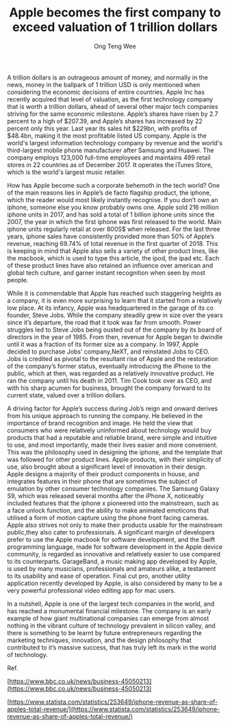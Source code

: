 ﻿---
title: Apple becomes the first company to exceed valuation of 1 trillion dollars
categories: article
tags: finance tech
author: Ong Teng Wee
image: "/assets/img/2018-07-13-apple-becomes-the-first-company-to-exceed-valuation-of-1-trillion-dollars-preview.png"
---

A trillion dollars is an outrageous amount of money, and normally in the news, money in the ballpark of 1 trillion USD is only mentioned when considering the economic decisions of entire countries. Apple Inc has recently acquired that level of valuation, as the first technology company that is worth a trillion dollars, ahead of several other major tech companies striving for the same economic milestone.
Apple’s shares have risen by 2.7 percent to a high of $207.39, and Apple’s shares has increased by 22 percent only this year. Last year its sales hit $229bn, with profits of $48.4bn, making it the most profitable listed US company. 
Apple is the world's largest information technology company by revenue and the world's third-largest mobile phone manufacturer after Samsung and Huawei. The company employs 123,000 full-time employees and maintains 499 retail stores in 22 countries as of December 2017. It operates the iTunes Store, which is the world's largest music retailer. 

How has Apple become such a corporate behemoth in the tech world? One of the main reasons lies in Apple’s de facto flagship product, the iphone, which the reader would most likely instantly recognise. If you don’t own an iphone, someone else you know probably owns one. Apple sold 216 million iphone units in 2017, and has sold a total of 1 billion iphone units since the 2007, the year in which the first iphone was first released to the world. Main iphone units regularly retail at over 800S$ when released. For the last three years, iphone sales have consistently provided more than 50% of Apple’s revenue, reaching 69.74% of total revenue in the first quarter of 2018. This is keeping in mind that Apple also sells a variety of other product lines, like the macbook, which is used to type this article, the ipod, the ipad etc. Each of these product lines have also retained an influence over american and global tech culture, and garner instant recognition when seen by most people.

While it is commendable that Apple has reached such staggering heights as a company, it is even more surprising to learn that it started from a relatively low place. At its infancy, Apple was headquartered in the garage of its co founder, Steve Jobs. While the company steadily grew in size over the years since it’s departure, the road that it took was far from smooth. Power struggles led to Steve Jobs being ousted out of the company by its board of directors in the year of 1985. From then, revenue for Apple began to dwindle until it was a fraction of its former size as a company. In 1997, Apple decided to purchase Jobs’ company,NeXT, and reinstated Jobs to CEO. Jobs is credited as pivotal to the resultant rise of Apple and the restoration of the company’s former status, eventually introducing the iPhone to the public, which at then, was regarded as a relatively innovative product. He ran the company until his death in 2011. Tim Cook took over as CEO, and with his sharp acumen for business, brought the company forward to its current state, valued over a trillion dollars. 


A driving factor for Apple’s success during Job’s reign and onward derives from his unique approach to running the company. He believed in the importance of brand recognition and image. He held the view that consumers who were relatively uninformed about technology would buy products that had a reputable and reliable brand, were simple and intuitive to use, and most importantly, made their lives easier and more convenient. This was the philosophy used in designing the iphone, and the template that was followed for other product lines. Apple products, with their simplicity of use, also brought about a significant level of innovation in their design. Apple designs a majority of their product components in house, and integrates features in their phone that are sometimes the subject of emulation by other consumer technology companies. The Samsung Galaxy S9, which was released several months after the iPhone X, noticeably included features that the iphone x pioneered into the mainstream, such as a face unlock function, and the ability to make animated emoticons that utilised a form of motion capture using the phone front facing cameras. Apple also strives not only to make their products usable for the mainstream public,they also cater to professionals. A significant margin of developers prefer to use the Apple macbook for software development, and the Swift programming language, made for software development in the Apple device community, is regarded as innovative and relatively easier to use compared to its counterparts. GarageBand, a music making app developed by Apple, is used by many musicians, professionals and amateurs alike, a testament to its usability and ease of operation. Final cut pro, another utility application recently developed by Apple, is also considered by many to be a very powerful professional video editing app for mac users. 


In a nutshell, Apple is one of the largest tech companies in the world, and has reached a monumental financial milestone. The company is an early example of how giant multinational companies can emerge from almost nothing in the vibrant culture of technology prevalent in silicon valley, and there is something to be learnt by future entrepreneurs regarding the marketing techniques, innovation, and the design philosophy that contributed to it’s massive success, that has truly left its mark in the world of technology.

Ref.

[https://www.bbc.co.uk/news/business-45050213](https://www.bbc.co.uk/news/business-45050213)

[https://www.statista.com/statistics/253649/iphone-revenue-as-share-of-apples-total-revenue/](https://www.statista.com/statistics/253649/iphone-revenue-as-share-of-apples-total-revenue/)